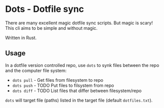# Dots - Dotfile sync

There are many excellent magic dotfile sync scripts. But magic is scary!
This cli aims to be simple and without magic.

Written in Rust.

## Usage

In a dotfile version controlled repo, use `dots` to synk files between the repo
and the computer file system:

- `dots pull` - Get files from filesystem to repo
- `dots push` - TODO Put files to filsystem from repo
- `dots diff` - TODO List files that differ between filesystem/repo

`dots` will target file (paths) listed in the target file (default `dotfiles.txt`).
